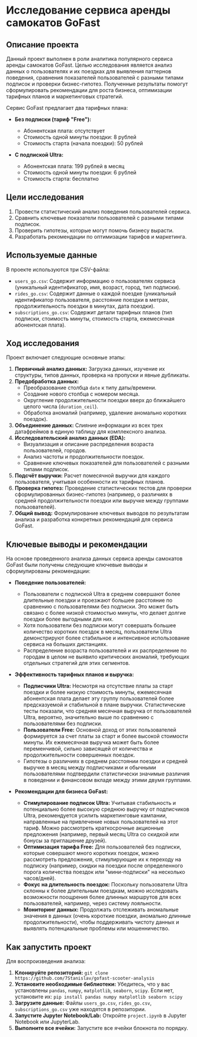 # Исследование сервиса аренды самокатов GoFast

## Описание проекта

Данный проект выполнен в роли аналитика популярного сервиса аренды самокатов GoFast. Целью исследования является анализ данных о пользователях и их поездках для выявления паттернов поведения, сравнения показателей пользователей с разными типами подписок и проверки бизнес-гипотез. Полученные результаты помогут сформулировать рекомендации для роста бизнеса, оптимизации тарифных планов и маркетинговых стратегий.

Сервис GoFast предлагает два тарифных плана:

* **Без подписки (тариф "Free"):**
    * Абонентская плата: отсутствует
    * Стоимость одной минуты поездки: 8 рублей
    * Стоимость старта (начала поездки): 50 рублей

* **С подпиской Ultra:**
    * Абонентская плата: 199 рублей в месяц
    * Стоимость одной минуты поездки: 6 рублей
    * Стоимость старта: бесплатно

## Цели исследования

1.  Провести статистический анализ поведения пользователей сервиса.
2.  Сравнить ключевые показатели пользователей с разными типами подписок.
3.  Проверить гипотезы, которые могут помочь бизнесу вырасти.
4.  Разработать рекомендации по оптимизации тарифов и маркетинга.

## Используемые данные

В проекте используются три CSV-файла:
* `users_go.csv`: Содержит информацию о пользователях сервиса (уникальный идентификатор, имя, возраст, город, тип подписки).
* `rides_go.csv`: Содержит данные о каждой поездке (уникальный идентификатор пользователя, расстояние поездки в метрах, продолжительность поездки в минутах, дата поездки).
* `subscriptions_go.csv`: Содержит детали тарифных планов (тип подписки, стоимость минуты, стоимость старта, ежемесячная абонентская плата).

## Ход исследования

Проект включает следующие основные этапы:

1.  **Первичный анализ данных:** Загрузка данных, изучение их структуры, типов данных, проверка на пропуски и явные дубликаты.
2.  **Предобработка данных:**
    * Преобразование столбца `date` к типу даты/времени.
    * Создание нового столбца с номером месяца.
    * Округление продолжительности поездки вверх до ближайшего целого числа (`duration_ceil`).
    * Обработка аномалий (например, удаление аномально коротких поездок).
3.  **Объединение данных:** Слияние информации из всех трех датафреймов в единую таблицу для комплексного анализа.
4.  **Исследовательский анализ данных (EDA):**
    * Визуализация и описание распределения возраста пользователей, городов.
    * Анализ частоты и продолжительности поездок.
    * Сравнение ключевых показателей для пользователей с разными типами подписок.
5.  **Подсчёт выручки:** Расчет помесячной выручки для каждого пользователя, учитывая особенности их тарифных планов.
6.  **Проверка гипотез:** Проведение статистических тестов для проверки сформулированных бизнес-гипотез (например, о различиях в средней продолжительности поездки или выручке между группами пользователей).
7.  **Общий вывод:** Формулирование ключевых выводов по результатам анализа и разработка конкретных рекомендаций для сервиса GoFast.

## Ключевые выводы и рекомендации

На основе проведенного анализа данных сервиса аренды самокатов GoFast были получены следующие ключевые выводы и сформулированы рекомендации:

* **Поведение пользователей:**
    * Пользователи с подпиской Ultra в среднем совершают более длительные поездки и проезжают большее расстояние по сравнению с пользователями без подписки. Это может быть связано с более низкой стоимостью минуты, что делает долгие поездки более выгодными для них.
    * Хотя пользователи без подписки могут совершать большее количество коротких поездок в месяц, пользователи Ultra демонстрируют более стабильное и интенсивное использование сервиса на больших дистанциях.
    * Распределение возраста пользователей и их распределение по городам в целом не выявило критических аномалий, требующих отдельных стратегий для этих сегментов.

* **Эффективность тарифных планов и выручка:**
    * **Подписчики Ultra:** Несмотря на отсутствие платы за старт поездки и более низкую стоимость минуты, ежемесячная абонентская плата делает эту группу пользователей более предсказуемой и стабильной в плане выручки. Статистические тесты показали, что средняя месячная выручка от пользователей Ultra, вероятно, значительно выше по сравнению с пользователями без подписки.
    * **Пользователи Free:** Основной доход от этих пользователей формируется за счет платы за старт и более высокой стоимости минуты. Их ежемесячная выручка может быть более переменчивой, сильно зависящей от количества и продолжительности совершенных поездок.
    * Гипотезы о различиях в среднем расстоянии поездки и средней выручке в месяц между подписчиками и обычными пользователями подтвердили статистически значимые различия в поведении и финансовом вкладе между этими двумя группами.

* **Рекомендации для бизнеса GoFast:**
    * **Стимулирование подписок Ultra:** Учитывая стабильность и потенциально более высокую среднюю выручку от подписчиков Ultra, рекомендуется усилить маркетинговые кампании, направленные на привлечение новых пользователей на этот тариф. Можно рассмотреть краткосрочные акционные предложения (например, первый месяц Ultra со скидкой или бонусы за приглашение друзей).
    * **Оптимизация тарифа Free:** Для пользователей без подписки, которые совершают много коротких поездок, можно рассмотреть предложения, стимулирующие их к переходу на подписку (например, скидки на поездки после определенного порога количества поездок или "мини-подписки" на несколько часов/дней).
    * **Фокус на длительность поездок:** Поскольку пользователи Ultra склонны к более длительным поездкам, можно исследовать возможности поощрения более длинных маршрутов для всех пользователей, например, через систему лояльности.
    * **Мониторинг данных:** Продолжать отслеживать аномальные значения в данных (очень короткие поездки, аномально длинные продолжительности), чтобы поддерживать чистоту данных и выявлять потенциальные проблемы или мошенничество.

## Как запустить проект

Для воспроизведения анализа:
1.  **Клонируйте репозиторий:** `git clone https://github.com/7Stanislav/gofast-scooter-analysis`
2.  **Установите необходимые библиотеки:** Убедитесь, что у вас установлены `pandas`, `numpy`, `matplotlib`, `seaborn`, `scipy`. Если нет, установите их:
    `pip install pandas numpy matplotlib seaborn scipy`
3.  **Загрузите данные:** Файлы `users_go.csv`, `rides_go.csv`, `subscriptions_go.csv` уже находятся в репозитории.
4.  **Запустите Jupyter Notebook/Lab:** Откройте `project.ipynb` в Jupyter Notebook или JupyterLab.
5.  **Выполните все ячейки:** Запустите все ячейки блокнота по порядку.
